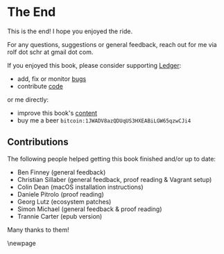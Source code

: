 
# The End #

This is the end!
I hope you enjoyed the ride.

For any questions, suggestions or general feedback, reach out for me via rolf dot schr at gmail dot com.

If you enjoyed this book, please consider supporting [Ledger](http://ledger-cli.org/contribute.html):

* add, fix or monitor [bugs](http://bugs.ledger-cli.org)
* contribute [code](https://github.com/ledger)

or me directly:

* improve this book's [content](https://github.com/rolfschr/GSWL-book)
* buy me a beer ``bitcoin:1JWADV8azQDUqUS3HXEABiLGW65qzwCJi4``

## Contributions ##

The following people helped getting this book finished and/or up to date:

* Ben Finney (general feedback)
* Christian Sillaber (general feedback, proof reading & Vagrant setup)
* Colin Dean (macOS installation instructions)
* Daniele Pitrolo (proof reading)
* Georg Lutz (ecosystem patches)
* Simon Michael (general feedback & proof reading)
* Trannie Carter (epub version)

Many thanks to them!

\newpage
